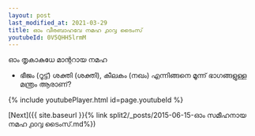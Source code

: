 ```yaml
---
layout: post
last_modified_at: 2021-03-29
title: ഓം വീരബാഹവേ നമഹ ൧൦൮ ടൈംസ്
youtubeId: 0V5QHH5lrmM
---
```

 
 
 ഓം തൃകാകുധേ മാന്ററായ നമഹ 
 
 -  ഭീജം (റൂട്ട്) ശക്തി (ശക്തി), കീലകം (നഖം) എന്നിങ്ങനെ മൂന്ന് ഭാഗങ്ങളുള്ള മന്ത്രം ആരാണ്? 
 
  
 
  
 
 
 
 
 
 


{% include youtubePlayer.html id=page.youtubeId %}
 
[Next]({{ site.baseurl }}{% link  split2/_posts/2015-06-15-ഓം സമീഹനായ നമഹ ൧൦൮ ടൈംസ്.md%})
 
